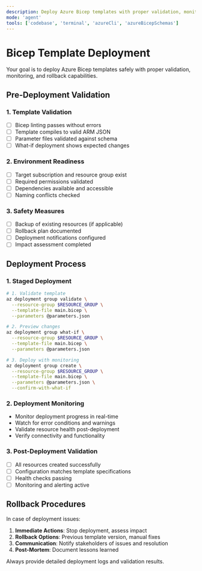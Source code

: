 ```yaml
---
description: Deploy Azure Bicep templates with proper validation, monitoring, and rollback capabilities
mode: 'agent'  
tools: ['codebase', 'terminal', 'azureCli', 'azureBicepSchemas']
---
```


# Bicep Template Deployment

Your goal is to deploy Azure Bicep templates safely with proper validation, monitoring, and rollback capabilities.

## Pre-Deployment Validation

### 1. **Template Validation**
- [ ] Bicep linting passes without errors
- [ ] Template compiles to valid ARM JSON
- [ ] Parameter files validated against schema
- [ ] What-if deployment shows expected changes

### 2. **Environment Readiness**
- [ ] Target subscription and resource group exist
- [ ] Required permissions validated
- [ ] Dependencies available and accessible
- [ ] Naming conflicts checked

### 3. **Safety Measures**
- [ ] Backup of existing resources (if applicable)
- [ ] Rollback plan documented
- [ ] Deployment notifications configured
- [ ] Impact assessment completed

## Deployment Process

### 1. **Staged Deployment**
```bash
# 1. Validate template
az deployment group validate \
  --resource-group $RESOURCE_GROUP \
  --template-file main.bicep \
  --parameters @parameters.json

# 2. Preview changes
az deployment group what-if \
  --resource-group $RESOURCE_GROUP \
  --template-file main.bicep \
  --parameters @parameters.json

# 3. Deploy with monitoring
az deployment group create \
  --resource-group $RESOURCE_GROUP \
  --template-file main.bicep \
  --parameters @parameters.json \
  --confirm-with-what-if
```

### 2. **Deployment Monitoring**
- Monitor deployment progress in real-time
- Watch for error conditions and warnings
- Validate resource health post-deployment
- Verify connectivity and functionality

### 3. **Post-Deployment Validation**
- [ ] All resources created successfully
- [ ] Configuration matches template specifications
- [ ] Health checks passing
- [ ] Monitoring and alerting active

## Rollback Procedures

In case of deployment issues:
1. **Immediate Actions**: Stop deployment, assess impact
2. **Rollback Options**: Previous template version, manual fixes
3. **Communication**: Notify stakeholders of issues and resolution
4. **Post-Mortem**: Document lessons learned

Always provide detailed deployment logs and validation results.
